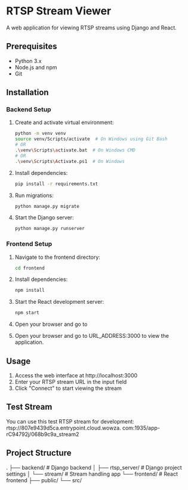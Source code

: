 # RTSP Stream Viewer

A web application for viewing RTSP streams using Django and React.

## Prerequisites

- Python 3.x
- Node.js and npm
- Git

## Installation

### Backend Setup

1. Create and activate virtual environment:
   ```bash
   python -m venv venv
   source venv/Scripts/activate  # On Windows using Git Bash
   # OR
   .\venv\Scripts\activate.bat  # On Windows CMD
   # OR
   .\venv\Scripts\Activate.ps1  # On Windows 

2. Install dependencies:
   ```bash
   pip install -r requirements.txt

3. Run migrations:
   ```bash
   python manage.py migrate

4. Start the Django server:
   ```bash
   python manage.py runserver

### Frontend Setup

1. Navigate to the frontend directory:
   ```bash
   cd frontend

2. Install dependencies:
   ```bash
   npm install

3. Start the React development server:
   ```bash
   npm start

4. Open your browser and go to

4. Open your browser and go to URL_ADDRESS:3000 to view the application.

## Usage
1. Access the web interface at http://localhost:3000
2. Enter your RTSP stream URL in the input field
3. Click "Connect" to start viewing the stream

## Test Stream
You can use this test RTSP stream for development:
rtsp://807e9439d5ca.entrypoint.cloud.wowza.
com:1935/app-rC94792j/068b9c9a_stream2

## Project Structure
.
├── backend/              # Django backend
│   ├── rtsp_server/     # Django project settings
│   └── stream/          # Stream handling app
└── frontend/            # React frontend
    ├── public/
    └── src/
